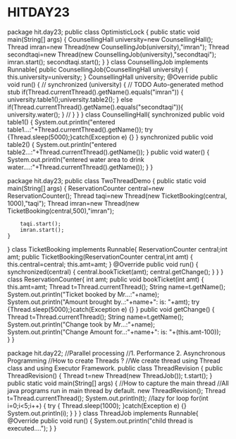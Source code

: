 # HITDAY23
package hit.day23;
public class OptimisticLock {
	public static void main(String[] args) {
		CounsellingHall university=new CounsellingHall();
		Thread imran=new Thread(new CounsellingJob(university),"imran");
		Thread secondtaqi=new Thread(new CounsellingJob(university),"secondtaqi");
		imran.start();
		secondtaqi.start();
	}
}
class CounsellingJob implements Runnable{
	public CounsellingJob(CounsellingHall university) {
		this.university=university;
	}
	CounsellingHall university;
	@Override
	public void run() {
	//	synchronized (university) {
		// TODO Auto-generated method stub
		if(Thread.currentThread().getName().equals("imran")) {
			university.table1();university.table2();
		}
		else if(Thread.currentThread().getName().equals("secondtaqi")){
			university.water();
		}
	//	}
	}
}
class CounsellingHall{
	synchronized public void table1() {
		System.out.println("entered table1...:"+Thread.currentThread().getName());
		try {Thread.sleep(5000);}catch(Exception e) {}
	}
	synchronized public void table2() {
		System.out.println("entered table2...:"+Thread.currentThread().getName());
	}
	public void water() {
		System.out.println("entered water area to drink water....:"+Thread.currentThread().getName());
	}
}


package hit.day23;
public class TwoThreadDemo {
	public static void main(String[] args) {
		ReservationCounter central=new ReservationCounter();
		Thread taqi=new Thread(new TicketBooking(central, 1000),"taqi");
		Thread imran=new Thread(new TicketBooking(central,500),"imran");
		
		taqi.start();
		imran.start();
	}
}
class TicketBooking implements Runnable{
	ReservationCounter central;int amt;
	public TicketBooking(ReservationCounter central,int amt) {
		this.central=central;
		this.amt=amt;
	}
	@Override
	public void run() {
		synchronized(central) {
			central.bookTicket(amt);
			central.getChange();
		}
	}
}
class ReservationCounter{
	int amt;
	public void bookTicket(int amt) {
		this.amt=amt;
		Thread t=Thread.currentThread();
		String name=t.getName();
		System.out.println("Ticket booked by Mr...:"+name);
		System.out.println("Amount brought by..:"+name+": is: "+amt);
		try {Thread.sleep(5000);}catch(Exception e) {}
	}
	public void getChange() {
		Thread t=Thread.currentThread();
		String name=t.getName();
		System.out.println("Change took by Mr...:"+name);
		System.out.println("Change Amount for..:"+name+": is: "+(this.amt-100));		
	}
}


package hit.day22;
//Parallel processing
//1. Performance 2. Asynchronous Programming
//How to create Threads ?
//We create thread using Thread class and using Executor Framework.
public class ThreadRevision {
	public ThreadRevision() {
		Thread t=new Thread(new ThreadJob());
		t.start();
	}
	public static void main(String[] args) {
		//How to capture the main thread
		//All java programs run in main thread by default.
		new ThreadRevision();
		Thread t=Thread.currentThread();
		System.out.println(t);
		//lazy for loop
		for(int i=0;i<5;i++) {
			try {
				Thread.sleep(1000);
			}catch(Exception e) {}
			System.out.println(i);
		}
	}
}
class ThreadJob implements Runnable{
	@Override
	public void run() {
		System.out.println("child thread is executed....");
	}
}
